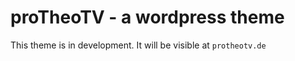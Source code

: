 # proTheoTV - a wordpress theme

This theme is in development. It will be visible at <code>protheotv.de</code>
